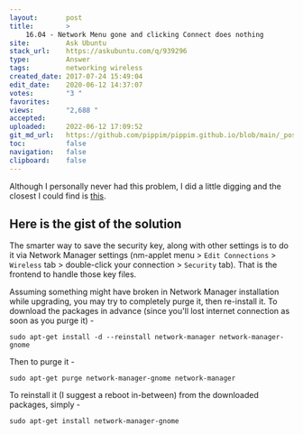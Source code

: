 ```yaml
---
layout:       post
title:        >
    16.04 - Network Menu gone and clicking Connect does nothing
site:         Ask Ubuntu
stack_url:    https://askubuntu.com/q/939296
type:         Answer
tags:         networking wireless
created_date: 2017-07-24 15:49:04
edit_date:    2020-06-12 14:37:07
votes:        "3 "
favorites:    
views:        "2,688 "
accepted:     
uploaded:     2022-06-12 17:09:52
git_md_url:   https://github.com/pippim/pippim.github.io/blob/main/_posts/2017/2017-07-24-16.04-Network-Menu-gone-and-clicking-Connect-does-nothing.md
toc:          false
navigation:   false
clipboard:    false
---
```


Although I personally never had this problem, I did a little digging and the closest I could find is [this][1].

## Here is the gist of the solution

The smarter way to save the security key, along with other settings is to do it via Network Manager settings (nm-applet menu > `Edit Connections` > `Wireless` tab > double-click your connection > `Security` tab). That is the frontend to handle those key files.

Assuming something might have broken in Network Manager installation while upgrading, you may try to completely purge it, then re-install it. To download the packages in advance (since you'll lost internet connection as soon as you purge it) -

``` 
sudo apt-get install -d --reinstall network-manager network-manager-gnome
```

Then to purge it -

``` 
sudo apt-get purge network-manager-gnome network-manager
```

To reinstall it (I suggest a reboot in-between) from the downloaded packages, simply -

``` 
sudo apt-get install network-manager-gnome
```

  [1]: https://ubuntuforums.org/showthread.php?t=2239214



